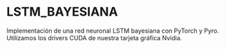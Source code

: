 # LSTM_BAYESIANA
Implementación de una red neuronal LSTM bayesiana con PyTorch y Pyro.
Utilizamos los drivers CUDA de nuestra tarjeta gráfica Nvidia.
